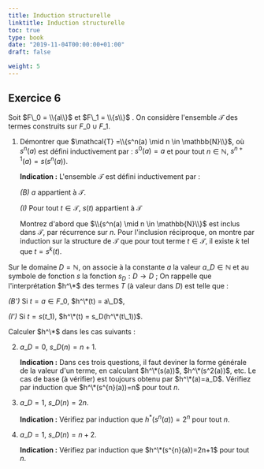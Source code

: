 ```yaml
---
title: Induction structurelle
linktitle: Induction structurelle
toc: true
type: book
date: "2019-11-04T00:00:00+01:00"
draft: false

weight: 5
---
```


## Exercice 6

Soit $F\_0 = \\{a\\}$ et $F\_1 = \\{s\\}$ . On considère l'ensemble $\mathcal{T}$ des termes construits sur $F\_0 \cup F\_1$.

1.  Démontrer que $\mathcal{T} =\\{s^n(a) \mid n \in \mathbb{N}\\}$, où $s^n(a)$ est défini inductivement par : $s^0(a)=a$ et pour tout $n \in \mathbb{N}$, $s^{n+1}(a) = s(s^n(a))$.

    **Indication :** L'ensemble $\mathcal{T}$ est défini inductivement par :

    _(B)_ $a$ appartient à  $\mathcal{T}$.

    _(I)_ Pour tout $t \in \mathcal{T}$, $s(t)$ appartient à $\mathcal{T}$

    Montrez d'abord que $\\{s^n(a) \mid n \in \mathbb{N}\\}$ est inclus dans $\mathcal{T}$, par récurrence sur $n$. Pour l'inclusion réciproque, on montre par induction sur la structure de $\mathcal{T}$ que pour tout terme $t \in \mathcal{T}$, il existe $k$ tel que $t = s^k(t)$.

Sur le domaine $D = \mathbb{N}$, on associe à la constante $a$ la valeur $a\_D \in \mathbb{N}$ et au symbole de fonction $s$ la fonction $s_D : D \longrightarrow D$ ; On rappelle que l'interprétation $h^\*$ des termes $T$ (à valeur dans $D$) est telle que :

_(B')_ Si $t = a \in F\_0$, $h^\*(t) = a\_D$,

_(I')_ Si $t = s(t\_1)$, $h^\*(t) = s_D(h^\*(t\_1))$.

Calculer $h^\*$ dans les cas suivants :

2.  $a\_D = 0$, $s\_D(n) = n + 1$.

    **Indication :** Dans ces trois questions, il faut deviner la forme générale de la valeur d'un terme, en calculant $h^\*(s(a))$, $h^\*(s^2(a))$, etc. Le cas de base (à vérifier) est toujours obtenu par $h^\*(a)=a_D$. Vérifiez par induction que $h^\*(s^{n}(a))=n$ pour tout $n$.

3.  $a\_D = 1$, $s\_D(n) = 2n$.

    **Indication :** Vérifiez par induction que $h^*(s^{n}(a))=2^n$ pour tout $n$.

4.  $a\_D = 1$, $s\_D(n) = n + 2$.

    **Indication :** Vérifiez par induction que $h^\*(s^{n}(a))=2n+1$ pour tout $n$.
